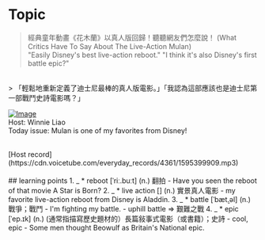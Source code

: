# Topic

> 經典童年動畫《花木蘭》以真人版回歸！聽聽網友們怎麼說！ (What Critics Have To Say About The Live-Action Mulan) <br>
> "Easily Disney's best live-action reboot." "I think it's also Disney's first battle epic?"

 <br>
> 「輕鬆地重新定義了迪士尼最棒的真人版電影。」「我認為這部應該也是迪士尼第一部戰鬥史詩電影嗎？」 <br>

[![Image](https://cdn.voicetube.com/assets/thumbnails/ke1yyzGtYSA.jpg)](https://www.youtube.com/embed/ke1yyzGtYSA?rel=0&showinfo=0&cc_load_policy=0&controls=1&autoplay=1&iv_load_policy=3&playsinline=1&wmode=transparent&start=167&end=172&enablejsapi=1&origin=https://tw.voicetube.com&widgetid=1)<br>
Host: Winnie Liao
<br>Today issue: Mulan is one of my favorites from Disney!


<br>
[Host record](https://cdn.voicetube.com/everyday_records/4361/1595399909.mp3)
<br><br>
## learning points
1. _
	* reboot [ˈriː.buːt] (n.) 翻拍
		- Have you seen the reboot of that movie A Star is Born?
2. _
	* live action [] (n.) 實景真人電影
		- my favorite live-action reboot from Disney is Aladdin.
3. _
	* battle [ˈbæt̬.əl] (n.) 戰爭；戰鬥
		- I'm fighting my battle.
		- uphill battle => 艱難之戰
4. _
	* epic [ˈep.ɪk] (n.) (通常指描寫歷史題材的）長篇敍事式電影（或書籍）；史詩
		- cool, epic
		- Some men thought Beowulf as Britain's National epic.
